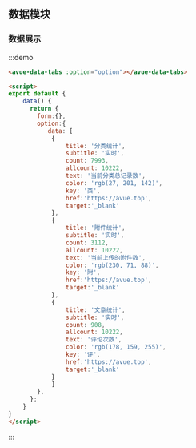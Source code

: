 <script>
export default {
    data() {
      return {
        form:{},
        option:{
           data: [
            {
                title: '分类统计',
                subtitle: '实时',
                count: 7993,
                allcount: 10222,
                text: '当前分类总记录数',
                color: 'rgb(27, 201, 142)',
                key: '类',
                href:'https://avue.top',
                target:'_blank'
            },
            {
                title: '附件统计',
                subtitle: '实时',
                count: 3112,
                allcount: 10222,
                text: '当前上传的附件数',
                color: 'rgb(230, 71, 88)',
                key: '附',
                href:'https://avue.top',
                target:'_blank'
            },
            {
                title: '文章统计',
                subtitle: '实时',
                count: 908,
                allcount: 10222,
                text: '评论次数',
                color: 'rgb(178, 159, 255)',
                key: '评',
                href:'https://avue.top',
                target:'_blank'
            }
            ]
        },
      };
    }
}
</script>
<style>

</style>

## 数据模块



### 数据展示


:::demo  
```html
<avue-data-tabs :option="option"></avue-data-tabs>

<script>
export default {
    data() {
      return {
        form:{},
        option:{
           data: [
            {
                title: '分类统计',
                subtitle: '实时',
                count: 7993,
                allcount: 10222,
                text: '当前分类总记录数',
                color: 'rgb(27, 201, 142)',
                key: '类',
                href:'https://avue.top',
                target:'_blank'
            },
            {
                title: '附件统计',
                subtitle: '实时',
                count: 3112,
                allcount: 10222,
                text: '当前上传的附件数',
                color: 'rgb(230, 71, 88)',
                key: '附',
                href:'https://avue.top',
                target:'_blank'
            },
            {
                title: '文章统计',
                subtitle: '实时',
                count: 908,
                allcount: 10222,
                text: '评论次数',
                color: 'rgb(178, 159, 255)',
                key: '评',
                href:'https://avue.top',
                target:'_blank'
            }
            ]
        },
      };
    }
}
</script>
```
:::